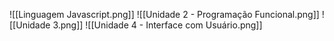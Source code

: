 ![[Linguagem Javascript.png]]
![[Unidade 2 - Programação Funcional.png]]
![[Unidade 3.png]]
![[Unidade 4 - Interface com Usuário.png]]